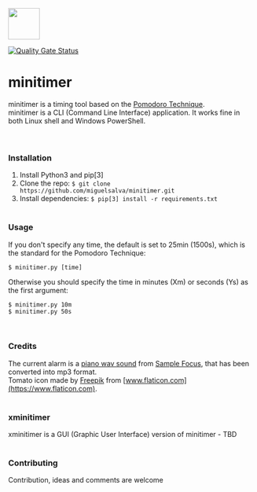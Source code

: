 <img src="https://image.flaticon.com/icons/svg/877/877712.svg" width="64" height="64">

[![Quality Gate Status](https://sonarcloud.io/api/project_badges/measure?project=miguelsalva_minitimer&metric=alert_status)](https://sonarcloud.io/dashboard?id=miguelsalva_minitimer)

# minitimer
minitimer is a timing tool based on the [Pomodoro Technique](https://en.wikipedia.org/wiki/Pomodoro_Technique).<br>
minitimer is a CLI (Command Line Interface) application. It works fine in both Linux shell and Windows PowerShell.<br>
<br><br>

### Installation
1. Install Python3 and pip[3]
2. Clone the repo: ```$ git clone https://github.com/miguelsalva/minitimer.git```
3. Install dependencies: ```$ pip[3] install -r requirements.txt```
<br><br>

### Usage
If you don't specify any time, the default is set to 25min (1500s), which is the standard for the Pomodoro Technique:<br>
```
$ minitimer.py [time]
```

Otherwise you should specify the time in minutes (Xm) or seconds (Ys) as the first argument:
```
$ minitimer.py 10m
$ minitimer.py 50s
```
<br>

### Credits
The current alarm is a [piano wav sound](https://samplefocus.com/samples/vinyl-piano) from [Sample Focus](https://samplefocus.com), that has been converted into mp3 format.<br>
Tomato icon made by [Freepik](https://www.flaticon.com/authors/freepik) from [www.flaticon.com](https://www.flaticon.com).
<br><br>

### xminitimer
xminitimer is a GUI (Graphic User Interface) version of minitimer - TBD
<br><br>

### Contributing
Contribution, ideas and comments are welcome
<br><br>
